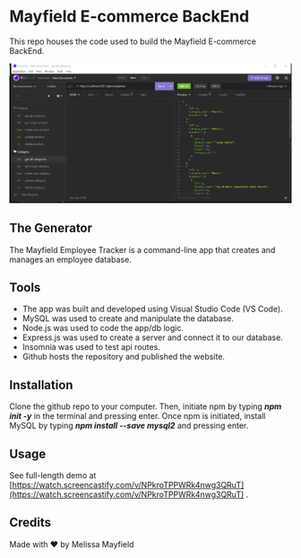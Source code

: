 # Mayfield E-commerce BackEnd 

This repo houses the code used to build the Mayfield E-commerce BackEnd.

![ecommerce-backend-insomnia-screenshot](./assets/images/ecommerce-backend-insomnia.png)

## The Generator

The Mayfield Employee Tracker is a command-line app that creates and manages an employee database.

## Tools

* The app was built and developed using Visual Studio Code (VS Code). 
* MySQL was used to create and manipulate the database. 
* Node.js was used to code the app/db logic.
* Express.js was used to create a server and connect it to our database.
* Insomnia was used to test api routes.
* Github hosts the repository and published the website.

## Installation

Clone the github repo to your computer. Then, initiate npm by typing ***npm init -y*** in the terminal and pressing enter. Once npm is initiated, install MySQL by typing ***npm install --save mysql2*** and pressing enter.

## Usage

See full-length demo at [https://watch.screencastify.com/v/NPkroTPPWRk4nwg3QRuT](https://watch.screencastify.com/v/NPkroTPPWRk4nwg3QRuT) .

## Credits

Made with ❤️ by Melissa Mayfield


